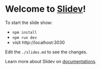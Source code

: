 # Welcome to [Slidev](https://github.com/slidevjs/slidev)!

To start the slide show:

- `npm install`
- `npm run dev`
- visit http://localhost:3030

Edit the `./slides.md` to see the changes.

Learn more about Slidev on [documentations](https://sli.dev/).

